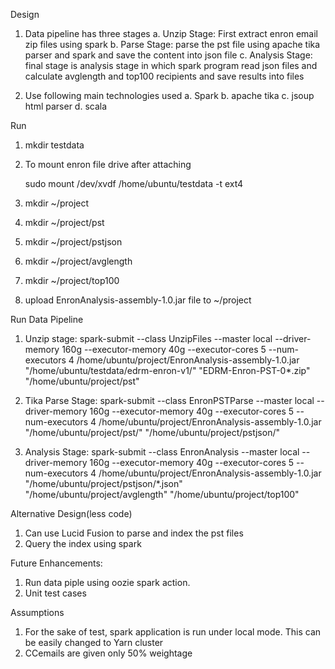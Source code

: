 Design
1. Data pipeline has three stages
   a. Unzip Stage: First extract enron email zip files using spark
   b. Parse Stage: parse the pst file using apache tika parser and spark and save the content into json file
   c. Analysis Stage: final stage is analysis stage in which spark program read json files and calculate avglength and top100 recipients and save results into files

2. Use following main technologies used
   a. Spark
   b. apache tika
   c. jsoup html parser
   d. scala

Run 

 1. mkdir testdata

 2. To mount enron file drive after attaching

    sudo mount /dev/xvdf /home/ubuntu/testdata -t ext4
 3. mkdir ~/project
 4. mkdir ~/project/pst
 5. mkdir ~/project/pstjson
 6. mkdir ~/project/avglength
 7. mkdir ~/project/top100
 8. upload  EnronAnalysis-assembly-1.0.jar file to ~/project
  
 
Run Data Pipeline

 1. Unzip stage: 
    spark-submit --class UnzipFiles --master local --driver-memory 160g --executor-memory 40g --executor-cores 5 --num-executors 4  /home/ubuntu/project/EnronAnalysis-assembly-1.0.jar "/home/ubuntu/testdata/edrm-enron-v1/" "EDRM-Enron-PST-0*.zip" "/home/ubuntu/project/pst"

 2. Tika Parse Stage:
 spark-submit --class EnronPSTParse --master local --driver-memory 160g --executor-memory 40g --executor-cores 5 --num-executors 4  /home/ubuntu/project/EnronAnalysis-assembly-1.0.jar "/home/ubuntu/project/pst/" "/home/ubuntu/project/pstjson/"

 3. Analysis Stage:
spark-submit --class EnronAnalysis --master local --driver-memory 160g --executor-memory 40g --executor-cores 5 --num-executors 4  /home/ubuntu/project/EnronAnalysis-assembly-1.0.jar "/home/ubuntu/project/pstjson/*.json" "/home/ubuntu/project/avglength" "/home/ubuntu/project/top100"



Alternative Design(less code)
1. Can use Lucid Fusion to parse and index the pst files
2. Query the index using spark


Future Enhancements:
1. Run data piple using oozie spark action.
2. Unit test cases


Assumptions

1. For the sake of test, spark application is run under local mode. This can be easily changed to Yarn cluster
2. CCemails are given only 50% weightage

